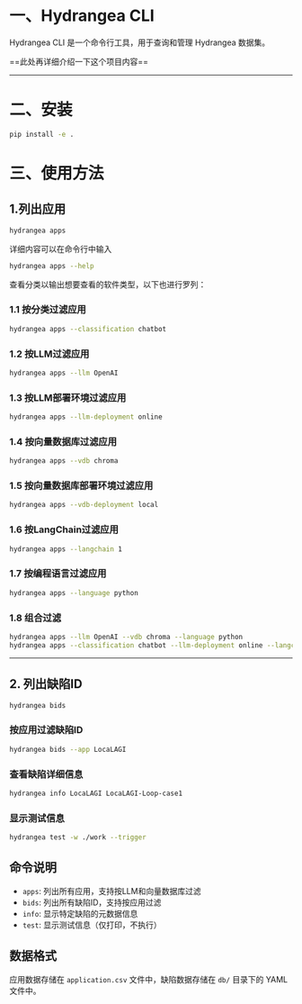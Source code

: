 # 一、Hydrangea CLI

Hydrangea CLI 是一个命令行工具，用于查询和管理 Hydrangea 数据集。

==此处再详细介绍一下这个项目内容==

---


# 二、安装

```bash
pip install -e .
```

# 三、使用方法

## 1.列出应用

```bash
hydrangea apps
```
详细内容可以在命令行中输入
```bash
hydrangea apps --help
```
查看分类以输出想要查看的软件类型，以下也进行罗列：

### 1.1 按分类过滤应用

```bash
hydrangea apps --classification chatbot
```


### 1.2 按LLM过滤应用

```bash
hydrangea apps --llm OpenAI
```

### 1.3 按LLM部署环境过滤应用

```bash
hydrangea apps --llm-deployment online
```

### 1.4 按向量数据库过滤应用

```bash
hydrangea apps --vdb chroma
```

### 1.5 按向量数据库部署环境过滤应用

```bash
hydrangea apps --vdb-deployment local
```

### 1.6 按LangChain过滤应用

```bash
hydrangea apps --langchain 1
```

### 1.7 按编程语言过滤应用

```bash
hydrangea apps --language python
```

### 1.8 组合过滤

```bash
hydrangea apps --llm OpenAI --vdb chroma --language python
hydrangea apps --classification chatbot --llm-deployment online --langchain 1
```

---

## 2. 列出缺陷ID

```bash
hydrangea bids
```

### 按应用过滤缺陷ID

```bash
hydrangea bids --app LocaLAGI
```

### 查看缺陷详细信息

```bash
hydrangea info LocaLAGI LocaLAGI-Loop-case1
```

### 显示测试信息

```bash
hydrangea test -w ./work --trigger
```

## 命令说明

- `apps`: 列出所有应用，支持按LLM和向量数据库过滤
- `bids`: 列出所有缺陷ID，支持按应用过滤
- `info`: 显示特定缺陷的元数据信息
- `test`: 显示测试信息（仅打印，不执行）

## 数据格式

应用数据存储在 `application.csv` 文件中，缺陷数据存储在 `db/` 目录下的 YAML 文件中。
